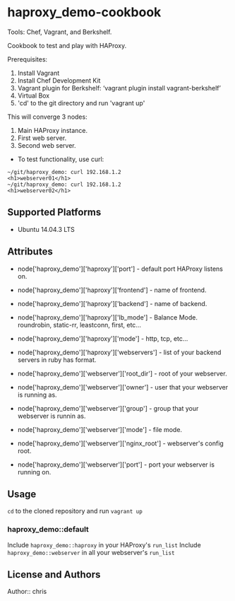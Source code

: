 # haproxy_demo-cookbook
Tools: Chef, Vagrant, and Berkshelf.

Cookbook to test and play with HAProxy.

Prerequisites:
  1. Install Vagrant
  2. Install Chef Development Kit
  3. Vagrant plugin for Berkshelf: ‘vagrant plugin install vagrant-berkshelf’
  4. Virtual Box
  5. 'cd' to the git directory and run 'vagrant up'

This will converge 3 nodes:
  1. Main HAProxy instance.
  2. First web server.
  3. Second web server.

  * To test functionality, use curl:

  ```
  ~/git/haproxy_demo: curl 192.168.1.2
  <h1>webserver01</h1>
  ~/git/haproxy_demo: curl 192.168.1.2
  <h1>webserver02</h1>
  ```

## Supported Platforms

* Ubuntu 14.04.3 LTS

## Attributes
* node['haproxy_demo']['haproxy']['port'] - default port HAProxy listens on.

* node['haproxy_demo']['haproxy']['frontend'] - name of frontend.

* node['haproxy_demo']['haproxy']['backend'] - name of backend.

* node['haproxy_demo']['haproxy']['lb_mode'] - Balance Mode. roundrobin, static-rr, leastconn, first, etc...

* node['haproxy_demo']['haproxy']['mode'] - http, tcp, etc...

* node['haproxy_demo']['haproxy']['webservers'] - list of your backend servers in ruby has format.

* node['haproxy_demo']['webserver']['root_dir'] - root of your webserver.

* node['haproxy_demo']['webserver']['owner'] - user that your webserver is running as.

* node['haproxy_demo']['webserver']['group'] - group that your webserver is runnin as.

* node['haproxy_demo']['webserver']['mode'] - file mode.

* node['haproxy_demo']['webserver']['nginx_root'] - webserver's config root.

* node['haproxy_demo']['webserver']['port'] - port your webserver is running on.

## Usage

`cd` to the cloned repository and run `vagrant up`

### haproxy_demo::default

Include `haproxy_demo::haproxy` in your HAProxy's `run_list`
Include `haproxy_demo::webserver` in all your webserver's `run_list`

## License and Authors

Author:: chris

